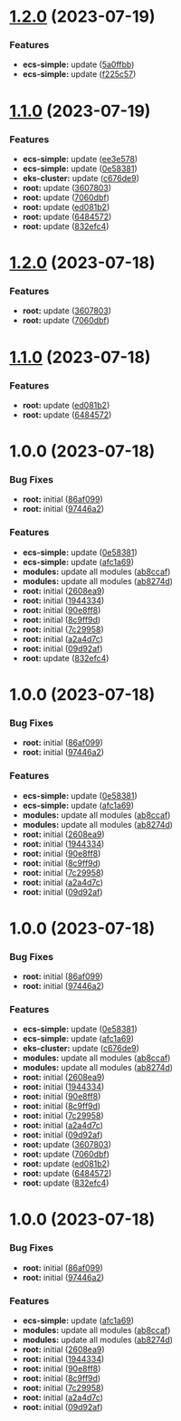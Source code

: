 
# [1.2.0](https://github.com/thejaswitricon/semantic-release-monorepo/compare/aws/ecs/ecs-simple-v1.1.0...aws/ecs/ecs-simple-v1.2.0) (2023-07-19)


### Features

* **ecs-simple:** update ([5a0ffbb](https://github.com/thejaswitricon/semantic-release-monorepo/commit/5a0ffbbaeb3c216a3753259bf6c8662041405241))
* **ecs-simple:** update ([f225c57](https://github.com/thejaswitricon/semantic-release-monorepo/commit/f225c579894c9a56e9d96ae0ebd7805c1253d010))






# [1.1.0](https://github.com/thejaswitricon/semantic-release-monorepo/compare/aws/ecs/ecs-simple-v1.0.0...aws/ecs/ecs-simple-v1.1.0) (2023-07-19)


### Features

* **ecs-simple:** update ([ee3e578](https://github.com/thejaswitricon/semantic-release-monorepo/commit/ee3e578494069a93973b21abbf11944d81fb9528))
* **ecs-simple:** update ([0e58381](https://github.com/thejaswitricon/semantic-release-monorepo/commit/0e5838195a934d02e23a2c78d0e8b5f70837d925))
* **eks-cluster:** update ([c676de9](https://github.com/thejaswitricon/semantic-release-monorepo/commit/c676de9ba577d869ca6fba9394fec09f60268299))
* **root:** update ([3607803](https://github.com/thejaswitricon/semantic-release-monorepo/commit/36078031cf9127cee7de0064dc400dbf05e6b808))
* **root:** update ([7060dbf](https://github.com/thejaswitricon/semantic-release-monorepo/commit/7060dbf40bbbc270c75f388d445f87faf9a273dc))
* **root:** update ([ed081b2](https://github.com/thejaswitricon/semantic-release-monorepo/commit/ed081b251f46e52f95e06c559369f1b8185f8bb0))
* **root:** update ([6484572](https://github.com/thejaswitricon/semantic-release-monorepo/commit/64845722e9acb3b9b95b2122e37db3a5c45e87f9))
* **root:** update ([832efc4](https://github.com/thejaswitricon/semantic-release-monorepo/commit/832efc457c65de56f99098126d22e81c84527274))






# [1.2.0](https://github.com/thejaswitricon/semantic-release-monorepo/compare/v1.1.0...v1.2.0) (2023-07-18)


### Features

* **root:** update ([3607803](https://github.com/thejaswitricon/semantic-release-monorepo/commit/36078031cf9127cee7de0064dc400dbf05e6b808))
* **root:** update ([7060dbf](https://github.com/thejaswitricon/semantic-release-monorepo/commit/7060dbf40bbbc270c75f388d445f87faf9a273dc))






# [1.1.0](https://github.com/thejaswitricon/semantic-release-monorepo/compare/v1.0.0...v1.1.0) (2023-07-18)


### Features

* **root:** update ([ed081b2](https://github.com/thejaswitricon/semantic-release-monorepo/commit/ed081b251f46e52f95e06c559369f1b8185f8bb0))
* **root:** update ([6484572](https://github.com/thejaswitricon/semantic-release-monorepo/commit/64845722e9acb3b9b95b2122e37db3a5c45e87f9))






# 1.0.0 (2023-07-18)


### Bug Fixes

* **root:** initial ([86af099](https://github.com/thejaswitricon/semantic-release-monorepo/commit/86af099c97087b8e5c35be0da8d420efc6e41869))
* **root:** initial ([97446a2](https://github.com/thejaswitricon/semantic-release-monorepo/commit/97446a29f0f720bf8db995c182bc5250bcc263d4))


### Features

* **ecs-simple:** update ([0e58381](https://github.com/thejaswitricon/semantic-release-monorepo/commit/0e5838195a934d02e23a2c78d0e8b5f70837d925))
* **ecs-simple:** update ([afc1a69](https://github.com/thejaswitricon/semantic-release-monorepo/commit/afc1a6980a740d15297bf29c40b77feddf832385))
* **modules:** update all modules ([ab8ccaf](https://github.com/thejaswitricon/semantic-release-monorepo/commit/ab8ccaf4e1674e74430dc10c68a9ac388b49b696))
* **modules:** update all modules ([ab8274d](https://github.com/thejaswitricon/semantic-release-monorepo/commit/ab8274d27c1a2360a36296223c5a1f0b4ee136df))
* **root:** initial ([2608ea9](https://github.com/thejaswitricon/semantic-release-monorepo/commit/2608ea9e6c645637c61e12c0af63c17d5c6079d2))
* **root:** initial ([1944334](https://github.com/thejaswitricon/semantic-release-monorepo/commit/19443340b27fe7712f6b03d28acb67cf5d716d00))
* **root:** initial ([90e8ff8](https://github.com/thejaswitricon/semantic-release-monorepo/commit/90e8ff8457b31c7f975ab09044b473b264464008))
* **root:** initial ([8c9ff9d](https://github.com/thejaswitricon/semantic-release-monorepo/commit/8c9ff9d12b9736ab1de521d628b3d721f30a9b87))
* **root:** initial ([7c29958](https://github.com/thejaswitricon/semantic-release-monorepo/commit/7c2995836faacd2e9fd5b835c8e118a076fdb405))
* **root:** initial ([a2a4d7c](https://github.com/thejaswitricon/semantic-release-monorepo/commit/a2a4d7c2038623daf83c1f78d42d27d1d19a1829))
* **root:** initial ([09d92af](https://github.com/thejaswitricon/semantic-release-monorepo/commit/09d92af35a3bdc611746d62c60f231976f8fc86e))
* **root:** update ([832efc4](https://github.com/thejaswitricon/semantic-release-monorepo/commit/832efc457c65de56f99098126d22e81c84527274))






# 1.0.0 (2023-07-18)


### Bug Fixes

* **root:** initial ([86af099](https://github.com/thejaswitricon/semantic-release-monorepo/commit/86af099c97087b8e5c35be0da8d420efc6e41869))
* **root:** initial ([97446a2](https://github.com/thejaswitricon/semantic-release-monorepo/commit/97446a29f0f720bf8db995c182bc5250bcc263d4))


### Features

* **ecs-simple:** update ([0e58381](https://github.com/thejaswitricon/semantic-release-monorepo/commit/0e5838195a934d02e23a2c78d0e8b5f70837d925))
* **ecs-simple:** update ([afc1a69](https://github.com/thejaswitricon/semantic-release-monorepo/commit/afc1a6980a740d15297bf29c40b77feddf832385))
* **modules:** update all modules ([ab8ccaf](https://github.com/thejaswitricon/semantic-release-monorepo/commit/ab8ccaf4e1674e74430dc10c68a9ac388b49b696))
* **modules:** update all modules ([ab8274d](https://github.com/thejaswitricon/semantic-release-monorepo/commit/ab8274d27c1a2360a36296223c5a1f0b4ee136df))
* **root:** initial ([2608ea9](https://github.com/thejaswitricon/semantic-release-monorepo/commit/2608ea9e6c645637c61e12c0af63c17d5c6079d2))
* **root:** initial ([1944334](https://github.com/thejaswitricon/semantic-release-monorepo/commit/19443340b27fe7712f6b03d28acb67cf5d716d00))
* **root:** initial ([90e8ff8](https://github.com/thejaswitricon/semantic-release-monorepo/commit/90e8ff8457b31c7f975ab09044b473b264464008))
* **root:** initial ([8c9ff9d](https://github.com/thejaswitricon/semantic-release-monorepo/commit/8c9ff9d12b9736ab1de521d628b3d721f30a9b87))
* **root:** initial ([7c29958](https://github.com/thejaswitricon/semantic-release-monorepo/commit/7c2995836faacd2e9fd5b835c8e118a076fdb405))
* **root:** initial ([a2a4d7c](https://github.com/thejaswitricon/semantic-release-monorepo/commit/a2a4d7c2038623daf83c1f78d42d27d1d19a1829))
* **root:** initial ([09d92af](https://github.com/thejaswitricon/semantic-release-monorepo/commit/09d92af35a3bdc611746d62c60f231976f8fc86e))






# 1.0.0 (2023-07-18)


### Bug Fixes

* **root:** initial ([86af099](https://github.com/thejaswitricon/semantic-release-monorepo/commit/86af099c97087b8e5c35be0da8d420efc6e41869))
* **root:** initial ([97446a2](https://github.com/thejaswitricon/semantic-release-monorepo/commit/97446a29f0f720bf8db995c182bc5250bcc263d4))


### Features

* **ecs-simple:** update ([0e58381](https://github.com/thejaswitricon/semantic-release-monorepo/commit/0e5838195a934d02e23a2c78d0e8b5f70837d925))
* **ecs-simple:** update ([afc1a69](https://github.com/thejaswitricon/semantic-release-monorepo/commit/afc1a6980a740d15297bf29c40b77feddf832385))
* **eks-cluster:** update ([c676de9](https://github.com/thejaswitricon/semantic-release-monorepo/commit/c676de9ba577d869ca6fba9394fec09f60268299))
* **modules:** update all modules ([ab8ccaf](https://github.com/thejaswitricon/semantic-release-monorepo/commit/ab8ccaf4e1674e74430dc10c68a9ac388b49b696))
* **modules:** update all modules ([ab8274d](https://github.com/thejaswitricon/semantic-release-monorepo/commit/ab8274d27c1a2360a36296223c5a1f0b4ee136df))
* **root:** initial ([2608ea9](https://github.com/thejaswitricon/semantic-release-monorepo/commit/2608ea9e6c645637c61e12c0af63c17d5c6079d2))
* **root:** initial ([1944334](https://github.com/thejaswitricon/semantic-release-monorepo/commit/19443340b27fe7712f6b03d28acb67cf5d716d00))
* **root:** initial ([90e8ff8](https://github.com/thejaswitricon/semantic-release-monorepo/commit/90e8ff8457b31c7f975ab09044b473b264464008))
* **root:** initial ([8c9ff9d](https://github.com/thejaswitricon/semantic-release-monorepo/commit/8c9ff9d12b9736ab1de521d628b3d721f30a9b87))
* **root:** initial ([7c29958](https://github.com/thejaswitricon/semantic-release-monorepo/commit/7c2995836faacd2e9fd5b835c8e118a076fdb405))
* **root:** initial ([a2a4d7c](https://github.com/thejaswitricon/semantic-release-monorepo/commit/a2a4d7c2038623daf83c1f78d42d27d1d19a1829))
* **root:** initial ([09d92af](https://github.com/thejaswitricon/semantic-release-monorepo/commit/09d92af35a3bdc611746d62c60f231976f8fc86e))
* **root:** update ([3607803](https://github.com/thejaswitricon/semantic-release-monorepo/commit/36078031cf9127cee7de0064dc400dbf05e6b808))
* **root:** update ([7060dbf](https://github.com/thejaswitricon/semantic-release-monorepo/commit/7060dbf40bbbc270c75f388d445f87faf9a273dc))
* **root:** update ([ed081b2](https://github.com/thejaswitricon/semantic-release-monorepo/commit/ed081b251f46e52f95e06c559369f1b8185f8bb0))
* **root:** update ([6484572](https://github.com/thejaswitricon/semantic-release-monorepo/commit/64845722e9acb3b9b95b2122e37db3a5c45e87f9))
* **root:** update ([832efc4](https://github.com/thejaswitricon/semantic-release-monorepo/commit/832efc457c65de56f99098126d22e81c84527274))






# 1.0.0 (2023-07-18)


### Bug Fixes

* **root:** initial ([86af099](https://github.com/thejaswitricon/semantic-release-monorepo/commit/86af099c97087b8e5c35be0da8d420efc6e41869))
* **root:** initial ([97446a2](https://github.com/thejaswitricon/semantic-release-monorepo/commit/97446a29f0f720bf8db995c182bc5250bcc263d4))


### Features

* **ecs-simple:** update ([afc1a69](https://github.com/thejaswitricon/semantic-release-monorepo/commit/afc1a6980a740d15297bf29c40b77feddf832385))
* **modules:** update all modules ([ab8ccaf](https://github.com/thejaswitricon/semantic-release-monorepo/commit/ab8ccaf4e1674e74430dc10c68a9ac388b49b696))
* **modules:** update all modules ([ab8274d](https://github.com/thejaswitricon/semantic-release-monorepo/commit/ab8274d27c1a2360a36296223c5a1f0b4ee136df))
* **root:** initial ([2608ea9](https://github.com/thejaswitricon/semantic-release-monorepo/commit/2608ea9e6c645637c61e12c0af63c17d5c6079d2))
* **root:** initial ([1944334](https://github.com/thejaswitricon/semantic-release-monorepo/commit/19443340b27fe7712f6b03d28acb67cf5d716d00))
* **root:** initial ([90e8ff8](https://github.com/thejaswitricon/semantic-release-monorepo/commit/90e8ff8457b31c7f975ab09044b473b264464008))
* **root:** initial ([8c9ff9d](https://github.com/thejaswitricon/semantic-release-monorepo/commit/8c9ff9d12b9736ab1de521d628b3d721f30a9b87))
* **root:** initial ([7c29958](https://github.com/thejaswitricon/semantic-release-monorepo/commit/7c2995836faacd2e9fd5b835c8e118a076fdb405))
* **root:** initial ([a2a4d7c](https://github.com/thejaswitricon/semantic-release-monorepo/commit/a2a4d7c2038623daf83c1f78d42d27d1d19a1829))
* **root:** initial ([09d92af](https://github.com/thejaswitricon/semantic-release-monorepo/commit/09d92af35a3bdc611746d62c60f231976f8fc86e))
